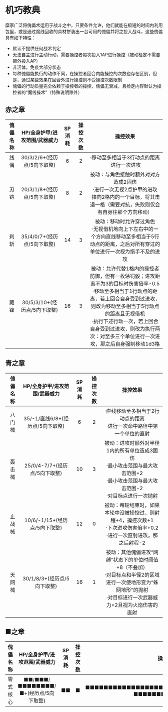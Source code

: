 # 机巧教典

糜家广泛将傀儡术运用于战斗之中，只要条件允许，他们就能在极短的时间内利用包里，或是通过魔线回收的具材拼装出一台可用的傀儡并将之投入战斗，这些傀儡具有如下特性：

* 默认不提供任何战术判定
* 无法自主进行主动行动，需要操控者每次投入1AP进行操控（被动检定不需要额外投入AP）
* 非活体，免疫大部分状态
* 每种傀儡能执行的动作不同，在操控者回合内能操控的次数也存在区别，但是，通过某些效果在回合外进行操控则不受操控次数限制
* 傀儡的行动质量完全依赖于操控者的操控，傀儡无衰减，且检定内容默认为操控者的“魔线操术”（特殊说明除外）

## 赤之章

傀儡名称|HP/全身护甲/进攻范围/武器威力|SP消耗|操控次数|操控效果
:--:|:--:|:--:|:--:|:--:
线偶|30/3/2/6+(经历点/5向下取整)|6|2|·移动至多相当于3行动点的距离<br>·进行一次进攻
刃铠|20/3/1/8+(经历点/5向下取整)|8|2|被动：与角色接触时额外对对方造成2固伤<br>·进行一次无视2点护甲的进攻<br>·撞向2格内的一个目标，将其击退一格（需要对抗，失败则仅会有自身往那个方向移动）
刹斩|35/4/0/7+(经历点/5向下取整)|14|3|被动：移动时允许穿过角色<br>·无视借机地向上下左右中的一个方向直线移动至多相当于5行动点的距离，之后对所有穿过的单位进行一次视为措手不及的进攻
藏锋|30/5/3/10+(经历点/5向下取整)|16|3|被动：允许代替1格内的操控者防御，但有一枚惩罚骰；进攻距离不为3的目标时伤害倍率-0.5<br>·移动至多相当于1行动点的距离，若上回合自身受到过进攻，则改为移动至多相当于5行动点的距离且无视借机<br>·执行下述行动一次，若上回合自身受到过进攻，则改为执行两次：对至多三个单位进行一次进攻，那之后自身强制移动1d3格

## 青之章

傀儡名称|HP/全身护甲/进攻范围/武器威力|SP消耗|操控次数|操控效果
:--:|:--:|:--:|:--:|:--:
八门械|35/-1/直线6/8+(经历点/5向下取整)|6|2|·直线移动至多相当于2行动点的距离<br>·进行一次命中路径中第一个单位的直射
轰击械|25/0/4-7/7+(经历点/5向下取整)|10|3|被动：进攻时额外对半径1内的所有单位造成3固伤<br>·最小攻击范围与最大攻击范围+2<br>·最小攻击范围与最大攻击范围-2<br>·对目标点进行一次抛射
止战械|10/6/-1/15+(经历点/5向下取整)|12|0|被动：每轮结束时，如果本轮中没被操控过，则射程+4，操控次数+1<br>·下次进攻伤害倍率+0.2<br>·进行一次直射进攻，那之后射程-2
天网械|30/1/8/3+(经历点/5向下取整)|16|1|被动：其他傀儡进攻“网缚”状态下的单位时阈值+8（不叠加）<br>·对目标点和半径2的区域进行一次使地形变为“蛛网地形”的抛射<br>·对目标进行一次武器威力+2且视为火焰伤害的直射

## ■之章

傀儡名称|HP/全身护甲/进攻范围/武器威力|SP消耗|操控次数|操控效果
:--:|:--:|:--:|:--:|:--:
零式核心|■■/■■■/■■■■■■■■/■+(经历点/5向下取整)|■■|■|■■■■■■■■■■■■■■■■■■■■■■■■■■■■■■■■■■■？■■■■■■■■■■■■■■■